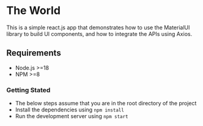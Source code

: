 # The World

This is a simple react.js app that demonstrates how to use the MaterialUI library to build UI components, and how to integrate the APIs using Axios.

## Requirements

- Node.js >=18
- NPM >=8

### Getting Stated

- The below steps assume that you are in the root directory of the project
- Install the dependencies using `npm install`
- Run the development server using `npm start`

